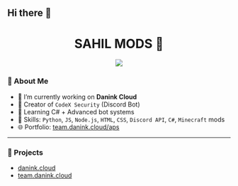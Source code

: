 ## Hi there 👋

<h1 align="center">SAHIL MODS 🚀</h1>

<p align="center">
<img src="https://komarev.com/ghpvc/?username=1nOnlySahil💢&label=Profile%20views&color=blue&style=flat" />

</p>

### 💬 About Me

- 🔭 I’m currently working on **Danink Cloud**  
- 🤖 Creator of `CodeX Security` (Discord Bot)  
- 🧠 Learning C# + Advanced bot systems  
- 🧰 Skills: `Python`, `JS`, `Node.js`, `HTML`, `CSS`, `Discord API`, `C#`, `Minecraft` mods  
- 🌐 Portfolio: [team.danink.cloud/aps](https://team.danink.cloud/aps)

---

### 🧩 Projects
- [danink.cloud](https://danink.cloud)
- [team.danink.cloud](https://team.danink.cloud)

